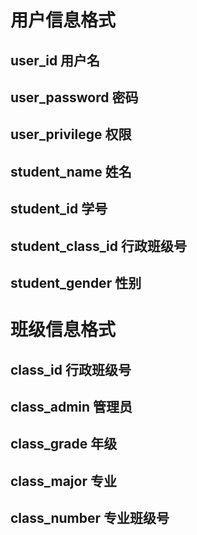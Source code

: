 # 用户信息格式

## user_id 用户名

## user_password 密码

## user_privilege 权限

## student_name 姓名

## student_id 学号

## student_class_id 行政班级号

## student_gender 性别


# 班级信息格式

## class_id 行政班级号

## class_admin 管理员

## class_grade 年级

## class_major 专业

## class_number 专业班级号
